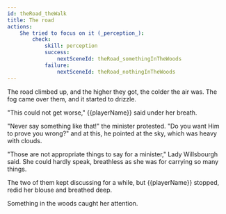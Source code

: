 ```yaml
---
id: theRoad_theWalk
title: The road
actions:
    She tried to focus on it (_perception_):
        check:
            skill: perception
            success:
                nextSceneId: theRoad_somethingInTheWoods
            failure:
                nextSceneId: theRoad_nothingInTheWoods
---
```


The road climbed up, and the higher they got, the colder the air was. The fog came over them, and it started to drizzle.

"This could not get worse," {{playerName}} said under her breath.

"Never say something like that!" the minister protested. "Do you want Him to prove you wrong?" and at this, he pointed at the sky, which was heavy with clouds.

"Those are not appropriate things to say for a minister," Lady Willsbourgh said. She could hardly speak, breathless as she was for carrying so many things.

The two of them kept discussing for a while, but {{playerName}} stopped, redid her blouse and breathed deep.

Something in the woods caught her attention.
